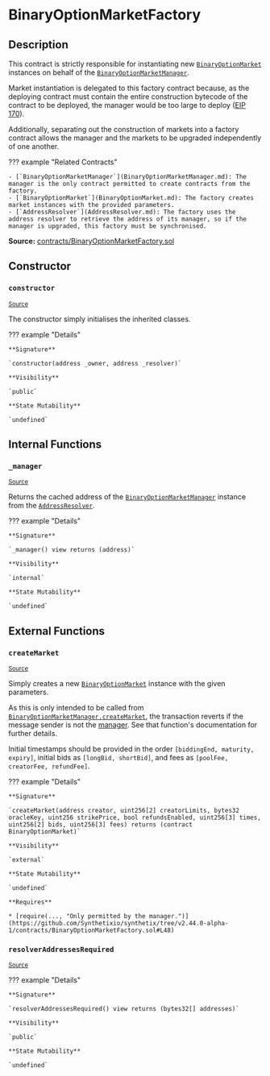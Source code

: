 # BinaryOptionMarketFactory

## Description

This contract is strictly responsible for instantiating new
[`BinaryOptionMarket`](BinaryOptionMarket.md) instances on behalf of
the [`BinaryOptionMarketManager`](BinaryOptionMarketManager.md).

Market instantiation is delegated to this factory contract because,
as the deploying contract must contain the entire construction bytecode
of the contract to be deployed, the manager would be too large to
deploy ([EIP 170](https://eips.ethereum.org/EIPS/eip-170)).

Additionally, separating out the construction of markets into
a factory contract allows the manager and the markets to be upgraded
independently of one another.

??? example "Related Contracts"

    - [`BinaryOptionMarketManager`](BinaryOptionMarketManager.md): The manager is the only contract permitted to create contracts from the factory.
    - [`BinaryOptionMarket`](BinaryOptionMarket.md): The factory creates market instances with the provided parameters.
    - [`AddressResolver`](AddressResolver.md): The factory uses the address resolver to retrieve the address of its manager, so if the manager is upgraded, this factory must be synchronised.

**Source:** [contracts/BinaryOptionMarketFactory.sol](https://github.com/Synthetixio/synthetix/tree/v2.44.0-alpha-1/contracts/BinaryOptionMarketFactory.sol)

## Constructor

### `constructor`

<sub>[Source](https://github.com/Synthetixio/synthetix/tree/v2.44.0-alpha-1/contracts/BinaryOptionMarketFactory.sol#L20)</sub>

The constructor simply initialises the inherited classes.

??? example "Details"

    **Signature**

    `constructor(address _owner, address _resolver)`

    **Visibility**

    `public`

    **State Mutability**

    `undefined`

## Internal Functions

### `_manager`

<sub>[Source](https://github.com/Synthetixio/synthetix/tree/v2.44.0-alpha-1/contracts/BinaryOptionMarketFactory.sol#L31)</sub>

Returns the cached address of the
[`BinaryOptionMarketManager`](BinaryOptionMarketManager.md) instance
from the [`AddressResolver`](AddressResolver.md).

??? example "Details"

    **Signature**

    `_manager() view returns (address)`

    **Visibility**

    `internal`

    **State Mutability**

    `undefined`

## External Functions

### `createMarket`

<sub>[Source](https://github.com/Synthetixio/synthetix/tree/v2.44.0-alpha-1/contracts/BinaryOptionMarketFactory.sol#L37)</sub>

Simply creates a new [`BinaryOptionMarket`](BinaryOptionMarket.md) instance
with the given parameters.

As this is only intended to be called from
[`BinaryOptionMarketManager.createMarket`](BinaryOptionMarketManager.md#createmarket),
the transaction reverts if the message sender is not the [manager](#_manager).
See that function's documentation for further details.

Initial timestamps should be provided in the order `[biddingEnd, maturity, expiry]`, initial bids as
`[longBid, shortBid]`, and fees as `[poolFee, creatorFee, refundFee]`.

??? example "Details"

    **Signature**

    `createMarket(address creator, uint256[2] creatorLimits, bytes32 oracleKey, uint256 strikePrice, bool refundsEnabled, uint256[3] times, uint256[2] bids, uint256[3] fees) returns (contract BinaryOptionMarket)`

    **Visibility**

    `external`

    **State Mutability**

    `undefined`

    **Requires**

    * [require(..., "Only permitted by the manager.")](https://github.com/Synthetixio/synthetix/tree/v2.44.0-alpha-1/contracts/BinaryOptionMarketFactory.sol#L48)

### `resolverAddressesRequired`

<sub>[Source](https://github.com/Synthetixio/synthetix/tree/v2.44.0-alpha-1/contracts/BinaryOptionMarketFactory.sol#L24)</sub>

??? example "Details"

    **Signature**

    `resolverAddressesRequired() view returns (bytes32[] addresses)`

    **Visibility**

    `public`

    **State Mutability**

    `undefined`
